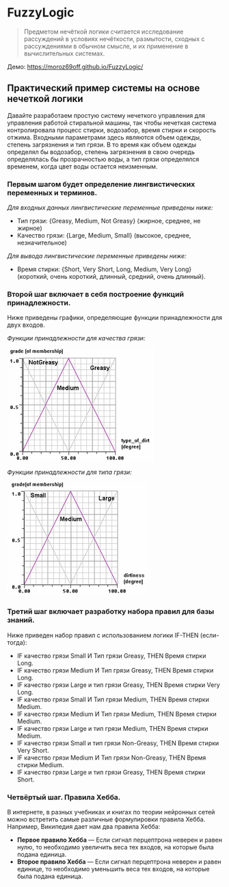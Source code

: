 # FuzzyLogic
>Предметом нечёткой логики считается исследование рассуждений в условиях нечёткости, размытости, сходных с рассуждениями в обычном смысле, и их применение в вычислительных системах.

Демо: https://moroz69off.github.io/FuzzyLogic/

## Практический пример системы на основе нечеткой логики

Давайте разработаем простую систему нечеткого управления для управления работой стиральной машины, так чтобы нечеткая система контролировала процесс стирки, водозабор, время стирки и скорость отжима.
Входными параметрами здесь являются объем одежды, степень загрязнения и тип грязи. В то время как объем одежды определял бы водозабор, степень загрязнения в свою очередь определялась бы прозрачностью воды, а тип грязи определялся временем, когда цвет воды остается неизменным.

### Первым шагом будет определение лингвистических переменных и терминов.

*Для входных данных лингвистические переменные приведены ниже:*

* Тип грязи: {Greasy, Medium, Not Greasy} (жирное, среднее, не жирное)
* Качество грязи: {Large, Medium, Small} (высокое, среднее, незначительное)

*Для вывода лингвистические переменные приведены ниже:*

* Время стирки: {Short, Very Short, Long, Medium, Very Long} (короткий, очень короткий, длинный, средний, очень длинный).

### Второй шаг включает в себя построение функций принадлежности.

Ниже приведены графики, определяющие функции принадлежности для двух входов.

*Функции принадлежности для качества грязи:*

![Image greasy](https://github.com/moroz69off/FuzzyLogic/blob/master/files/fuzzy5.jpg?raw=true)

*Функции принадлежности для типа грязи:*

![Image mud](https://github.com/moroz69off/FuzzyLogic/blob/master/files/fuzzy4.jpg?raw=true)

### Третий шаг включает разработку набора правил для базы знаний.

Ниже приведен набор правил с использованием логики IF-THEN (если-тогда):

* IF качество грязи Small И Тип грязи Greasy, THEN Время стирки Long.
* IF качество грязи Medium И Тип грязи Greasy, THEN Время стирки Long.
* IF качество грязи Large и тип грязи Greasy, THEN Время стирки Very Long.
* IF качество грязи Small И Тип грязи Medium, THEN Время стирки Medium.
* IF качество грязи Medium И Тип грязи Medium, THEN Время стирки Medium.
* IF качество грязи Large и тип грязи Medium, THEN Время стирки Medium.
* IF качество грязи Small и тип грязи Non-Greasy, THEN Время стирки Very Short.
* IF качество грязи Medium И Тип грязи Non-Greasy, THEN Время стирки Medium.
* IF качество грязи Large и тип грязи Greasy, THEN Время стирки Short.

### Четвёртый шаг. Правила Хебба.

В интернете, в разных учебниках и книгах по теории нейронных сетей можно встретить самые различные формулировки правила Хебба.
Например, Википедия дает нам два правила Хебба:
* **Первое правило Хебба** — Если сигнал перцептрона неверен и равен нулю, то необходимо увеличить веса тех входов, на которые была подана единица.
* **Второе правило Хебба** — Если сигнал перцептрона неверен и равен единице, то необходимо уменьшить веса тех входов, на которые была подана единица.
